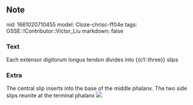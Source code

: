 ## Note
nid: 1661020710455
model: Cloze-chrisc-ff04e
tags: GSSE::!Contributor::Victor_Liu
markdown: false

### Text
Each extensor digitorum longus tendon divides into {{c1::three}} slips

### Extra
<div>The central slip inserts into the base of the middle phalanx.
The two side slips reunite at the terminal phalanx <img src= 
"paste-e7bbb10b5357dd7b044befaad4b8aed5a69c3f39.jpg"></div>
